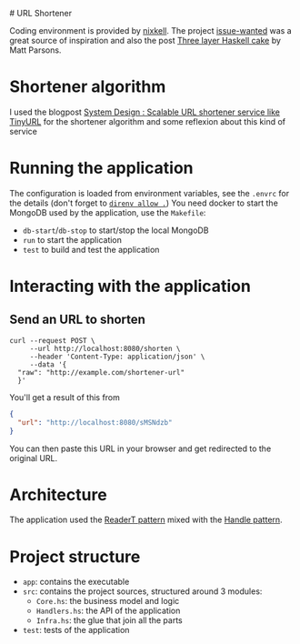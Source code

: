 # URL Shortener

Coding environment is provided by [nixkell](https://github.com/pwm/nixkell).
The project [issue-wanted](https://github.com/kowainik/issue-wanted) was a great source of inspiration and also the post [Three layer Haskell cake](https://www.parsonsmatt.org/2018/03/22/three_layer_haskell_cake.html) by Matt Parsons.

# Shortener algorithm

I used the blogpost [System Design : Scalable URL shortener service like TinyURL](https://medium.com/@sandeep4.verma/system-design-scalable-url-shortener-service-like-tinyurl-106f30f23a82) for the shortener algorithm and some reflexion about this kind of service

# Running the application

The configuration is loaded from environment variables, see the `.envrc` for the details (don't forget to [`direnv allow .`](https://direnv.net/))
You need docker to start the MongoDB used by the application, use the `Makefile`:

- `db-start`/`db-stop` to start/stop the local MongoDB
- `run` to start the application
- `test` to build and test the application

# Interacting with the application

## Send an URL to shorten

```shell
curl --request POST \
     --url http://localhost:8080/shorten \
     --header 'Content-Type: application/json' \
     --data '{
  "raw": "http://example.com/shortener-url"
  }'
```

You'll get a result of this from

```json
{
  "url": "http://localhost:8080/sMSNdzb"
}
```

You can then paste this URL in your browser and get redirected to the original URL.

# Architecture

The application used the [ReaderT pattern](https://www.fpcomplete.com/blog/2017/06/readert-design-pattern/) mixed with the [Handle pattern](https://jaspervdj.be/posts/2018-03-08-handle-pattern.html).

# Project structure

- `app`: contains the executable
- `src`: contains the project sources, structured around 3 modules:
  - `Core.hs`: the business model and logic
  - `Handlers.hs`: the API of the application
  - `Infra.hs`: the glue that join all the parts
- `test`: tests of the application
